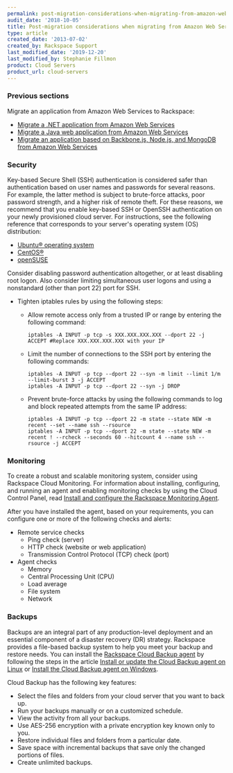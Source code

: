 ```yaml
---
permalink: post-migration-considerations-when-migrating-from-amazon-web-services
audit_date: '2018-10-05'
title: Post-migration considerations when migrating from Amazon Web Services
type: article
created_date: '2013-07-02'
created_by: Rackspace Support
last_modified_date: '2019-12-20'
last_modified_by: Stephanie Fillmon
product: Cloud Servers
product_url: cloud-servers
---
```


### Previous sections

Migrate an application from Amazon Web Services to Rackspace:

-   [Migrate a .NET application from Amazon Web Services](/support/how-to/migrating-a-net-application-from-amazon-web-services)
-   [Migrate a Java web application from Amazon Web Services](/support/how-to/migrating-a-java-web-application-from-amazon-web-services)
-   [Migrate an application based on Backbone.js, Node.js, and MongoDB from Amazon Web Services](/support/how-to/migrating-an-application-based-on-backbonejs-nodejs-and-mongodb-from-amazon-web-services)

### Security

Key-based Secure Shell (SSH) authentication is considered safer than
authentication based on user names and passwords for several reasons. For
example, the latter method is subject to brute-force attacks, poor password
strength, and a higher risk of remote theft. For these
reasons, we recommend that you enable key-based SSH or OpenSSH
authentication on your newly provisioned cloud server. For instructions, see
the following reference that corresponds to your server's operating system
(OS) distribution:

-   [Ubuntu&reg; operating system](https://help.ubuntu.com/community/SSH/OpenSSH/Keys)
-   [CentOS&reg;](https://wiki.centos.org/HowTos/Network/SecuringSSH)
-   [openSUSE](https://en.opensuse.org/SDB:OpenSSH_public_key_authentication)

Consider disabling password authentication altogether, or at least
disabling root logon. Also consider limiting simultaneous user logons
and using a nonstandard (other than port 22) port for SSH.

-   Tighten iptables rules by using the following steps:

      - Allow remote access only from a trusted IP or range by entering the
        following command:

            iptables -A INPUT -p tcp -s XXX.XXX.XXX.XXX --dport 22 -j ACCEPT #Replace XXX.XXX.XXX.XXX with your IP

    -   Limit the number of connections to the SSH port by entering the
        following commands:

            iptables -A INPUT -p tcp --dport 22 --syn -m limit --limit 1/m --limit-burst 3 -j ACCEPT
            iptables -A INPUT -p tcp --dport 22 --syn -j DROP

    -   Prevent brute-force attacks by using the following commands to log and
        block repeated attempts from the same IP address:

            iptables -A INPUT -p tcp --dport 22 -m state --state NEW -m recent --set --name ssh --rsource
            iptables -A INPUT -p tcp --dport 22 -m state --state NEW -m recent ! --rcheck --seconds 60 --hitcount 4 --name ssh --rsource -j ACCEPT

### Monitoring

To create a robust and scalable monitoring system, consider using
Rackspace Cloud Monitoring. For information about installing, configuring, and
running an agent and enabling monitoring checks by using the Cloud Control
Panel, read [Install and configure the Rackspace Monitoring
Agent](/support/how-to/install-and-configure-the-rackspace-monitoring-agent).

After you have installed the agent, based on your requirements, you can
configure one or more of the following checks and alerts:

-   Remote service checks
    -   Ping check (server)
    -   HTTP check (website or web application)
    -   Transmission Control Protocol (TCP) check (port)
-   Agent checks
    -   Memory
    -   Central Processing Unit (CPU)
    -   Load average
    -   File system
    -   Network

### Backups

Backups are an integral part of any production-level deployment and an
essential component of a disaster recovery (DR) strategy. Rackspace
provides a file-based backup system to help you meet your backup and
restore needs. You can install the [Rackspace Cloud Backup
agent](https://www.rackspace.com/cloud/backup/) by following the steps in the
article [Install or update the Cloud Backup agent on
Linux](/support/how-to/install-or-update-the-cloud-backup-agent-on-linux/) or [Install the Cloud Backup agent on
Windows](/support/how-to/rackspace-cloud-backup-install-the-agent-on-windows).

Cloud Backup has the following key features:

-   Select the files and folders from your cloud server that you want to
    back up.
-   Run your backups manually or on a customized schedule.
-   View the activity from all your backups.
-   Use AES-256 encryption with a private encryption key known only
    to you.
-   Restore individual files and folders from a particular date.
-   Save space with incremental backups that save only the changed
    portions of files.
-   Create unlimited backups.
